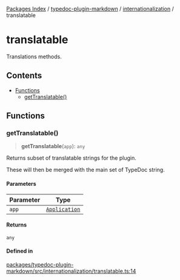 [Packages Index](../../../../README.md) / [typedoc-plugin-markdown](../../../README.md) / [internationalization](../../README.md) / translatable

# translatable

Translations methods.

## Contents

* [Functions](#functions)
  * [getTranslatable()](#gettranslatable)

## Functions

### getTranslatable()

> **getTranslatable**(`app`): `any`

Returns subset of translatable strings for the plugin.

These will then be merged with the main set of TypeDoc string.

#### Parameters

| Parameter | Type                                                              |
| --------- | ----------------------------------------------------------------- |
| `app`     | [`Application`](https://typedoc.org/api/classes/Application.html) |

#### Returns

`any`

#### Defined in

[packages/typedoc-plugin-markdown/src/internationalization/translatable.ts:14](https://github.com/typedoc2md/typedoc-plugin-markdown/blob/ca82c8abd3682b5495f6a7750ba0ce30ff4e4f1e/packages/typedoc-plugin-markdown/src/internationalization/translatable.ts#L14)
